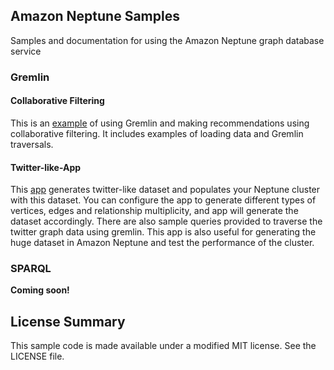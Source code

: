 ## Amazon Neptune Samples

Samples and documentation for using the Amazon Neptune graph database service

### Gremlin

#### Collaborative Filtering 
This is an [example](gremlin/collaborative-filtering/README.md) of using Gremlin and making recommendations using collaborative filtering. It includes examples of loading data and Gremlin traversals.

#### Twitter-like-App
This [app](gremlin/twitter-like-app/README.md) generates twitter-like dataset and populates your Neptune cluster with this dataset. You can configure the app to generate different types of vertices, edges and relationship multiplicity, and app will generate the dataset accordingly.
There are also sample queries provided to traverse the twitter graph data using gremlin.
This app is also useful for generating the huge dataset in Amazon Neptune and test the performance of the cluster.

### SPARQL
**Coming soon!**

## License Summary

This sample code is made available under a modified MIT license. See the LICENSE file.
